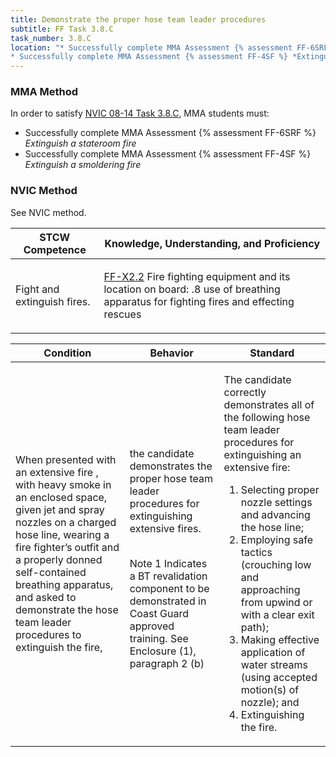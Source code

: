 ```yaml
---
title: Demonstrate the proper hose team leader procedures 
subtitle: FF Task 3.8.C 
task_number: 3.8.C
location: "* Successfully complete MMA Assessment {% assessment FF-6SRF %} *Extinguish a stateroom fire*
* Successfully complete MMA Assessment {% assessment FF-4SF %} *Extinguish a smoldering fire*" 
---
```



### MMA Method

In order to satisfy  [NVIC 08-14  Task  3.8.C]({{site.baseurl}}/assets/images/nvic-08-14.pdf), MMA students must:

* Successfully complete MMA Assessment {% assessment FF-6SRF %} *Extinguish a stateroom fire*
* Successfully complete MMA Assessment {% assessment FF-4SF %} *Extinguish a smoldering fire*


### NVIC Method

<a onclick="togglevisibility('nvic_methods')" >See NVIC method.</a>

<div id='nvic_methods' class='hide'>

<table>
<thead>
<tr>
<th class='forty'> STCW Competence </th>
<th class='sixty'> Knowledge, Understanding, and Proficiency </th>
</tr>
</thead>




<tbody>
<tr><td markdown='1'>

Fight and extinguish fires.

</td><td markdown='1'>

[FF-X2.2]({{site.baseurl}}/tables/612.html#FF-X2.2) Fire fighting equipment and its location on board:
.8  use of breathing apparatus for fighting fires and effecting rescues

</td></tr>


</tbody>
</table>


<table>
<thead>
<tr><th class='twenty'>  Condition </th><th class='twenty'> Behavior </th><th  class='sixty'>Standard </th></tr>
</thead>
<tbody >



<tr><td markdown='1'>

When presented with an extensive fire , with heavy smoke in an enclosed space, given jet and spray nozzles on a charged hose line, wearing a fire fighter’s outfit and a properly donned self-contained breathing apparatus, and asked to demonstrate the hose team leader procedures to extinguish the fire,

</td><td markdown='1'>

the candidate demonstrates the proper hose team leader procedures for extinguishing extensive fires.

<br>

<div class="tooltip">Note 1
<span class="tooltiptext">
Indicates a BT revalidation component to be demonstrated in Coast Guard approved training. See Enclosure (1), paragraph 2 (b)
</span>
</div>


</td><td markdown='1'>

The candidate correctly demonstrates all of the following hose team leader procedures for extinguishing an extensive fire:
 
1.  Selecting proper nozzle settings and advancing the hose line; 
2.  Employing safe tactics (crouching low and approaching from upwind or with a clear exit path); 
3.  Making effective application of water streams (using accepted motion(s) of nozzle); and 
4.  Extinguishing the fire.

</td></tr>
</tbody>
</table>
</div>

